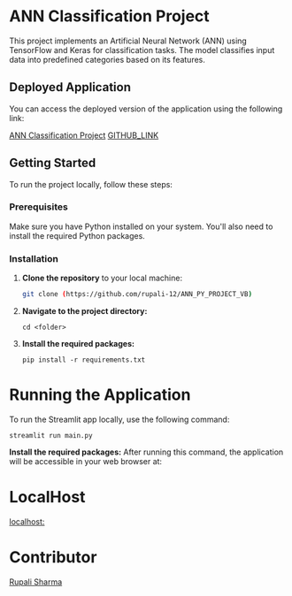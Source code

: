 # ANN Classification Project

This project implements an Artificial Neural Network (ANN) using TensorFlow and Keras for classification tasks. The model classifies input data into predefined categories based on its features.

## Deployed Application

You can access the deployed version of the application using the following link:

[ANN Classification Project](https://your-deployed-link.com/)
[GITHUB_LINK](https://github.com/rupali-12/ANN_PY_PROJECT_VB)

## Getting Started

To run the project locally, follow these steps:

### Prerequisites

Make sure you have Python installed on your system. You'll also need to install the required Python packages.

### Installation

1. **Clone the repository** to your local machine:

   ```bash
   git clone (https://github.com/rupali-12/ANN_PY_PROJECT_VB)

   ```

2. **Navigate to the project directory:**

   ```
   cd <folder>

   ```

3. **Install the required packages:**

   ```
   pip install -r requirements.txt
   ```

# Running the Application

To run the Streamlit app locally, use the following command:

```
streamlit run main.py
```

**Install the required packages:**
After running this command, the application will be accessible in your web browser at:

# LocalHost

[localhost:](http://localhost:${PORT}/)

# Contributor

[Rupali Sharma](<(https://github.com/rupali-12/)>)

